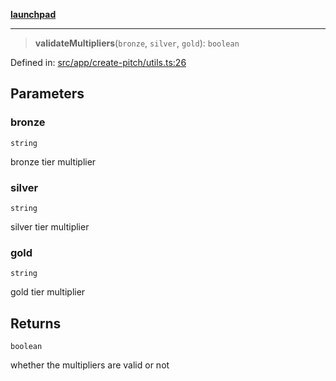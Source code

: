 [**launchpad**](index.md)

***

> **validateMultipliers**(`bronze`, `silver`, `gold`): `boolean`

Defined in: [src/app/create-pitch/utils.ts:26](https://github.com/victorbratov/launchpad/blob/d14315d3bd6634bc1c0e4507f8ad0551e9221cbc/src/app/create-pitch/utils.ts#L26)

## Parameters

### bronze

`string`

bronze tier multiplier

### silver

`string`

silver tier multiplier

### gold

`string`

gold tier multiplier

## Returns

`boolean`

whether the multipliers are valid or not
